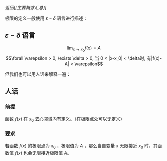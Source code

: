 *返回[[主要概念汇总]]*

极限的定义一般使用 $\varepsilon - \delta$ 语言进行描述：
## $\varepsilon - \delta$ 语言

$$ \lim_{x \to x_0}f(x) = A $$
$$\forall  \varepsilon > 0, \exists \delta > 0, 当 0 < |x-x_0| < \delta时, 有|f(x)-A| < \varepsilon$$

但我们也可以用人话来解释一遍：
## 人话

### 前提

函数 $f(x)$ 在 $x_0$ 去心邻域内有定义。（在极限点处可以无定义）

### 要求

若函数 $f(x)$ 的极限点为 $x_0$ ，极限值为 $A$ ，那么当自变量 $x$ 无限接近 $x_0$ 时，其函数值 $f(x)$ 也会无限接近极限值 $A$。